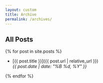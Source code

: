 ```yaml
---
layout: custom
title: Archive
permalink: /archives/
---
```


## All Posts

{% for post in site.posts %}

- [{{ post.title }}]({{ post.url | relative_url }})  
  _{{ post.date | date: "%B %d, %Y" }}_

{% endfor %}

